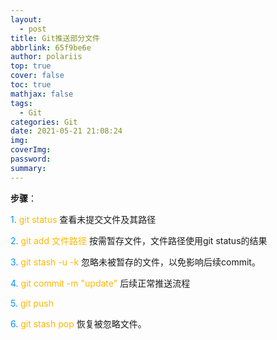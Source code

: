 ```yaml
---
layout:
  - post
title: Git推送部分文件
abbrlink: 65f9be6e
author: polariis
top: true
cover: false
toc: true
mathjax: false
tags:
  - Git
categories: Git
date: 2021-05-21 21:08:24
img:
coverImg:
password:
summary:
---
```




**步骤**：

<span style="color: #0091ff">1.</span> <span style="color: #FFB700">git status</span>                                查看未提交文件及其路径

<span style="color: #0091ff">2.</span> <span style="color: #FFB700">git add 文件路径 </span>                   按需暂存文件，文件路径使用git status的结果

<span style="color: #0091ff">3.</span> <span style="color: #FFB700">git stash -u -k</span>                         忽略未被暂存的文件，以免影响后续commit。

<span style="color: #0091ff">4.</span> <span style="color: #FFB700">git commit -m "update"</span>          后续正常推送流程

<span style="color: #0091ff">5.</span> <span style="color: #FFB700">git push</span>

<span style="color: #0091ff">6.</span> <span style="color: #FFB700">git stash pop</span>				恢复被忽略文件。
